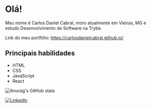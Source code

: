 # Olá!

Meu nome é Carlos Daniel Cabral, moro atualmente em Vieiras, MG e estudo Desenvolvimento de Software na Trybe.

Link do meu portfólio: https://carlosdanielcabral.github.io/

## Principais habilidades

- HTML
- CSS
- JavaScript
- React

![Anurag's GitHub stats](https://github-readme-stats.vercel.app/api?username=carlosdanielcabral&show_icons=true)

<a href="[https://www.linkedin.com/in/carlos-daniel-cabral/]"><img alt="LinkedIn" src="https://img.shields.io/badge/LinkedIn-0077B5?style=for-the-badge&logo=linkedin&logoColor=white" /></a>
